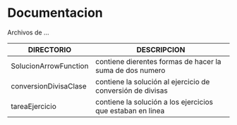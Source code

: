# Documentacion



Archivos de ...

| DIRECTORIO | DESCRIPCION |
| ------ | ------ |
| SolucionArrowFunction | contiene dierentes formas de hacer la suma de dos numero  |
| conversionDivisaClase | contiene la solución al ejercicio de conversión de divisas  |
| tareaEjercicio | contiene la solución a los ejercicios que estaban en linea |

